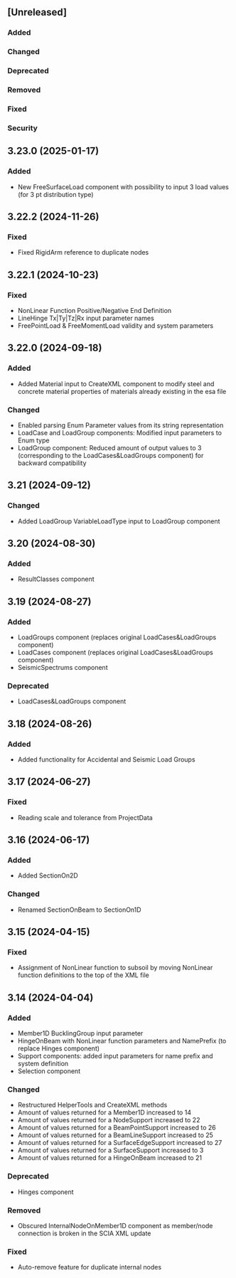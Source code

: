﻿## [Unreleased]
### Added
### Changed
### Deprecated
### Removed
### Fixed
### Security

## 3.23.0 (2025-01-17)
### Added
- New FreeSurfaceLoad component with possibility to input 3 load values (for 3 pt distribution type)

## 3.22.2 (2024-11-26)
### Fixed
- Fixed RigidArm reference to duplicate nodes

## 3.22.1 (2024-10-23)
### Fixed
- NonLinear Function Positive/Negative End Definition
- LineHinge Tx|Ty|Tz|Rx input parameter names
- FreePointLoad & FreeMomentLoad validity and system parameters

## 3.22.0 (2024-09-18)
### Added
- Added Material input to CreateXML component to modify steel and concrete material properties of materials already existing in the esa file
### Changed
- Enabled parsing Enum Parameter values from its string representation
- LoadCase and LoadGroup components: Modified input parameters to Enum type
- LoadGroup component: Reduced amount of output values to 3 (corresponding to the LoadCases&LoadGroups component) for backward compatibility

## 3.21 (2024-09-12)
### Changed
- Added LoadGroup VariableLoadType input to LoadGroup component

## 3.20 (2024-08-30)
### Added
- ResultClasses component

## 3.19 (2024-08-27)
### Added
- LoadGroups component (replaces original LoadCases&LoadGroups component)
- LoadCases component (replaces original LoadCases&LoadGroups component)
- SeismicSpectrums component
### Deprecated
- LoadCases&LoadGroups component

## 3.18 (2024-08-26)
### Added
- Added functionality for Accidental and Seismic Load Groups

## 3.17 (2024-06-27)
### Fixed
- Reading scale and tolerance from ProjectData

## 3.16 (2024-06-17)
### Added
- Added SectionOn2D
### Changed
- Renamed SectionOnBeam to SectionOn1D

## 3.15 (2024-04-15)
### Fixed
- Assignment of NonLinear function to subsoil by moving NonLinear function definitions to the top of the XML file

## 3.14 (2024-04-04)
### Added
- Member1D BucklingGroup input parameter
- HingeOnBeam with NonLinear function parameters and NamePrefix (to replace Hinges component)
- Support components: added input parameters for name prefix and system definition
- Selection component
### Changed
- Restructured HelperTools and CreateXML methods
- Amount of values returned for a Member1D increased to 14
- Amount of values returned for a NodeSupport increased to 22
- Amount of values returned for a BeamPointSupport increased to 26
- Amount of values returned for a BeamLineSupport increased to 25
- Amount of values returned for a SurfaceEdgeSupport increased to 27
- Amount of values returned for a SurfaceSupport increased to 3
- Amount of values returned for a HingeOnBeam increased to 21
### Deprecated
- Hinges component
### Removed
- Obscured InternalNodeOnMember1D component as member/node connection is broken in the SCIA XML update
### Fixed
- Auto-remove feature for duplicate internal nodes
